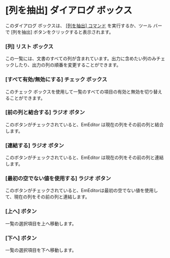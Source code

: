 # \[列を抽出\] ダイアログ ボックス

このダイアログ ボックスは、 [\[列を抽出\] コマンド](../../cmd/edit/extract_columns) を実行するか、ツール バーで \[列を抽出\] ボタンをクリックすると表示されます。

### \[列\] リスト ボックス

この一覧には、文書のすべての列が含まれています。出力に含めたい列のみチェックしたり、出力の列の順番を変更することができます。

### \[すべて有効/無効にする\] チェック ボックス

このチェック ボックスを使用して一覧のすべての項目の有効と無効を切り替えることができます。

### \[前の列と結合する\] ラジオ ボタン

このボタンがチェックされていると、EmEditor は現在の列をその前の列と結合します。

### \[連結する\] ラジオ ボタン

このボタンがチェックされていると、EmEditor は現在の列をその前の列と連結します。

### \[最初の空でない値を使用する\] ラジオ ボタン

このボタンがチェックされていると、EmEditorは最初の空でない値を使用して、現在の列をその前の列と連結します。

### \[上へ\] ボタン

一覧の選択項目を上へ移動します。

### \[下へ\] ボタン

一覧の選択項目を下へ移動します。
